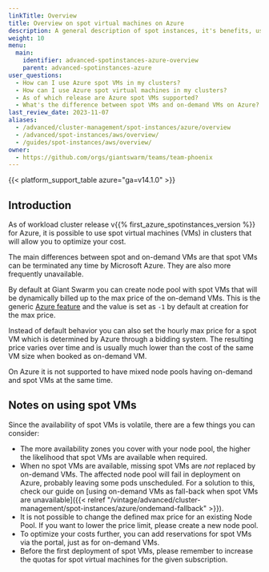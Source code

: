 ```yaml
---
linkTitle: Overview
title: Overview on spot virtual machines on Azure
description: A general description of spot instances, it's benefits, usage and differences from on-demand instance types.
weight: 10
menu:
  main:
    identifier: advanced-spotinstances-azure-overview
    parent: advanced-spotinstances-azure
user_questions:
  - How can I use Azure spot VMs in my clusters?
  - How can I use Azure spot virtual machines in my clusters?
  - As of which release are Azure spot VMs supported?
  - What's the difference between spot VMs and on-demand VMs on Azure?
last_review_date: 2023-11-07
aliases:
  - /advanced/cluster-management/spot-instances/azure/overview
  - /advanced/spot-instances/aws/overview/
  - /guides/spot-instances/aws/overview/
owner:
  - https://github.com/orgs/giantswarm/teams/team-phoenix
---
```


{{< platform_support_table azure="ga=v14.1.0" >}}

## Introduction

As of workload cluster release v{{% first_azure_spotinstances_version %}} for Azure, it is possible to use spot virtual machines (VMs) in clusters that will allow you to optimize your cost.

The main differences between spot and on-demand VMs are that spot VMs can be terminated any time by Microsoft Azure. They are also more frequently unavailable.

By default at Giant Swarm you can create node pool with spot VMs that will be dynamically billed up to the max price of the on-demand VMs. This is the generic [Azure feature](https://docs.microsoft.com/en-us/azure/virtual-machines/spot-vms#pricing) and the value is set as `-1` by default at creation for the max price.

Instead of default behavior you can also set the hourly max price for a spot VM which is determined by Azure through a bidding system. The resulting price varies over time and is usually much lower than the cost of the same VM size when booked as on-demand VM.

On Azure it is not supported to have mixed node pools having on-demand and spot VMs at the same time.

## Notes on using spot VMs

Since the availability of spot VMs is volatile, there are a few things you can consider:

- The more availability zones you cover with your node pool, the higher the likelihood that spot VMs are available when required.
- When no spot VMs are available, missing spot VMs are _not_ replaced by on-demand VMs. The affected node pool will fail in deployment on Azure, probably leaving some pods unscheduled. For a solution to this, check our guide on [using on-demand VMs as fall-back when spot VMs are unavailable]({{< relref "/vintage/advanced/cluster-management/spot-instances/azure/ondemand-fallback" >}}).
- It is not possible to change the defined max price for an existing Node Pool. If you want to lower the price limit, please create a new node pool.
- To optimize your costs further, you can add reservations for spot VMs via the portal, just as for on-demand VMs.
- Before the first deployment of spot VMs, please remember to increase the quotas for spot virtual machines for the given subscription.
